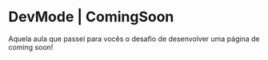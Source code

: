 # DevMode | ComingSoon

Aquela aula que passei para vocês o desafio de desenvolver uma página de coming soon!
